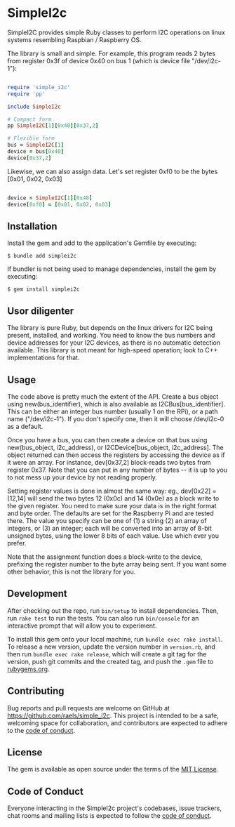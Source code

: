 # SimpleI2c

SimpleI2C provides simple Ruby classes to perform I2C operations on linux systems resembling Raspbian / Raspberry OS.

The library is small and simple. For example, this program reads 2 bytes from register 0x3f of device 0x40 on bus 1 (which is device file "/dev/i2c-1"):

```ruby

require 'simple_i2c'
require 'pp'

include SimpleI2c

# Compact form
pp SimpleI2C[1][0x40][0x37,2]

# Flexible form
bus = SimpleI2C[1]
device = bus[0x40]
device[0x37,2]

```

Likewise, we can also assign data. Let's set register 0xf0 to be the bytes [0x01, 0x02, 0x03]

```ruby

device = SimpleI2C[1][0x40]
device[0xf0] = [0x01, 0x02, 0x03]

```

## Installation

Install the gem and add to the application's Gemfile by executing:

    $ bundle add simplei2c

If bundler is not being used to manage dependencies, install the gem by executing:

    $ gem install simplei2c

## Usor diligenter

The library is pure Ruby, but depends on the linux drivers for I2C being present, installed, and working. You need to know the bus numbers and device addresses for your I2C devices, as there is no automatic detection available. This library is not meant for high-speed operation; look to C++ implementations for that.

## Usage

The code above is pretty much the extent of the API. Create a bus object using new(bus_identifier), which is also available as I2CBus[bus_identifier]. This can be either an integer bus number (usually 1 on the RPi), or a path name ("/dev/i2c-1"). If you don't specify one, then it will choose /dev/i2c-0 as a default.

Once you have a bus, you can then create a device on that bus using new(bus_object, i2c_address), or I2CDevice[bus_object, i2c_address]. The object returned can then access the registers by accessing the device as if it were an array. For instance, dev[0x37,2] block-reads two bytes from register 0x37. Note that you can put in any number of bytes -- it is up to you to not mess up your device by not reading properly.

Setting register values is done in almost the same way: eg., dev[0x22] = [12,14] will send the two bytes 12 (0x0c) and 14 (0x0e) as a block write to the given register. You need to make sure your data is in the right format and byte order. The defaults are set for the Raspberry Pi and are tested there. The value you specify can be one of (1) a string (2) an array of integers, or (3) an integer; each will be converted into an array of 8-bit unsigned bytes, using the lower 8 bits of each value. Use which ever you prefer.

Note that the assignment function does a block-write to the device, prefixing the register number to the byte array being sent. If you want some other behavior, this is not the library for you.

## Development

After checking out the repo, run `bin/setup` to install dependencies. Then, run `rake test` to run the tests. You can also run `bin/console` for an interactive prompt that will allow you to experiment.

To install this gem onto your local machine, run `bundle exec rake install`. To release a new version, update the version number in `version.rb`, and then run `bundle exec rake release`, which will create a git tag for the version, push git commits and the created tag, and push the `.gem` file to [rubygems.org](https://rubygems.org).

## Contributing

Bug reports and pull requests are welcome on GitHub at https://github.com/raels/simple_i2c. This project is intended to be a safe, welcoming space for collaboration, and contributors are expected to adhere to the [code of conduct](https://github.com/raels/simple_i2c/blob/master/CODE_OF_CONDUCT.md).

## License

The gem is available as open source under the terms of the [MIT License](https://opensource.org/licenses/MIT).

## Code of Conduct

Everyone interacting in the SimpleI2c project's codebases, issue trackers, chat rooms and mailing lists is expected to follow the [code of conduct](https://github.com/[USERNAME]/simple_i2c/blob/master/CODE_OF_CONDUCT.md).
